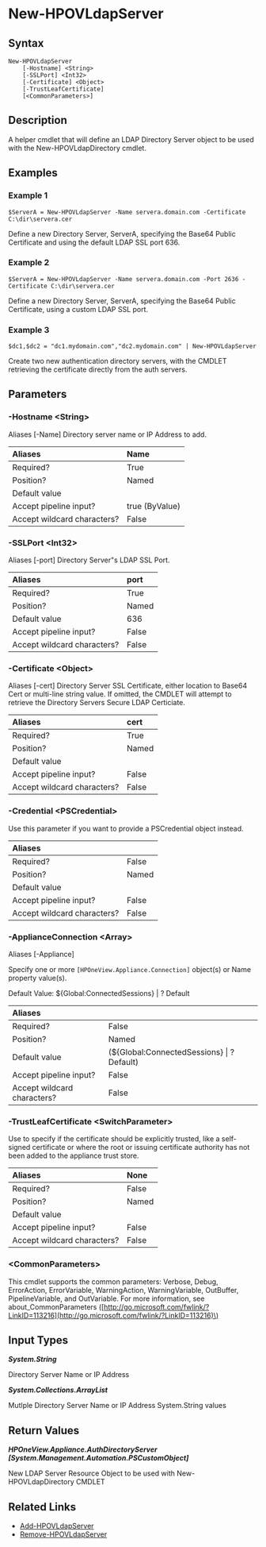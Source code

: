 ﻿---
description: Define LDAP Directory Server object.
---

# New-HPOVLdapServer

## Syntax

```text
New-HPOVLdapServer
    [-Hostname] <String>
    [-SSLPort] <Int32>
    [-Certificate] <Object>
    [-TrustLeafCertificate]
    [<CommonParameters>]
```

## Description

A helper cmdlet that will define an LDAP Directory Server object to be used with the New-HPOVLdapDirectory cmdlet.

## Examples

###  Example 1 

```text
$ServerA = New-HPOVLdapServer -Name servera.domain.com -Certificate C:\dir\servera.cer

```

Define a new Directory Server, ServerA, specifying the Base64 Public Certificate and using the default LDAP SSL port 636.

###  Example 2 

```text
$ServerA = New-HPOVLdapServer -Name servera.domain.com -Port 2636 -Certificate C:\dir\servera.cer

```

Define a new Directory Server, ServerA, specifying the Base64 Public Certificate, using a custom LDAP SSL port.

###  Example 3 

```text
$dc1,$dc2 = "dc1.mydomain.com","dc2.mydomain.com" | New-HPOVLdapServer

```

Create two new authentication directory servers, with the CMDLET retrieving the certificate directly from the auth servers.

## Parameters

### -Hostname &lt;String&gt;

Aliases [-Name]
Directory server name or IP Address to add.

| Aliases | Name |
| :--- | :--- |
| Required? | True |
| Position? | Named |
| Default value |  |
| Accept pipeline input? | true (ByValue) |
| Accept wildcard characters? | False |

### -SSLPort &lt;Int32&gt;

Aliases [-port]
Directory Server"s LDAP SSL Port.

| Aliases | port |
| :--- | :--- |
| Required? | True |
| Position? | Named |
| Default value | 636 |
| Accept pipeline input? | False |
| Accept wildcard characters? | False |

### -Certificate &lt;Object&gt;

Aliases [-cert]
Directory Server SSL Certificate, either location to Base64 Cert or multi-line string value.  If omitted, the CMDLET will attempt to retrieve the Directory Servers Secure LDAP Certiciate.

| Aliases | cert |
| :--- | :--- |
| Required? | True |
| Position? | Named |
| Default value |  |
| Accept pipeline input? | False |
| Accept wildcard characters? | False |

### -Credential &lt;PSCredential&gt;

Use this parameter if you want to provide a PSCredential object instead.

| Aliases |  |
| :--- | :--- |
| Required? | False |
| Position? | Named |
| Default value |  |
| Accept pipeline input? | False |
| Accept wildcard characters? | False |

### -ApplianceConnection &lt;Array&gt;

Aliases [-Appliance]

Specify one or more `[HPOneView.Appliance.Connection]` object(s) or Name property value(s).

Default Value: ${Global:ConnectedSessions} | ? Default

| Aliases |  |
| :--- | :--- |
| Required? | False |
| Position? | Named |
| Default value | (${Global:ConnectedSessions} &vert; ? Default) |
| Accept pipeline input? | False |
| Accept wildcard characters? | False |

### -TrustLeafCertificate &lt;SwitchParameter&gt;

Use to specify if the certificate should be explicitly trusted, like a self-signed certificate or where the root or issuing certificate authority has not been added to the appliance trust store.

| Aliases | None |
| :--- | :--- |
| Required? | False |
| Position? | Named |
| Default value |  |
| Accept pipeline input? | False |
| Accept wildcard characters? | False |

### &lt;CommonParameters&gt;

This cmdlet supports the common parameters: Verbose, Debug, ErrorAction, ErrorVariable, WarningAction, WarningVariable, OutBuffer, PipelineVariable, and OutVariable. For more information, see about\_CommonParameters \([http://go.microsoft.com/fwlink/?LinkID=113216](http://go.microsoft.com/fwlink/?LinkID=113216)\)

## Input Types

_**System.String**_

Directory Server Name or IP Address


_**System.Collections.ArrayList**_

Mutlple Directory Server Name or IP Address System.String values

## Return Values

_**HPOneView.Appliance.AuthDirectoryServer [System.Management.Automation.PSCustomObject]**_

New LDAP Server Resource Object to be used with New-HPOVLdapDirectory CMDLET

## Related Links

* [Add-HPOVLdapServer](add-hpovldapserver.md)
* [Remove-HPOVLdapServer](remove-hpovldapserver.md)
